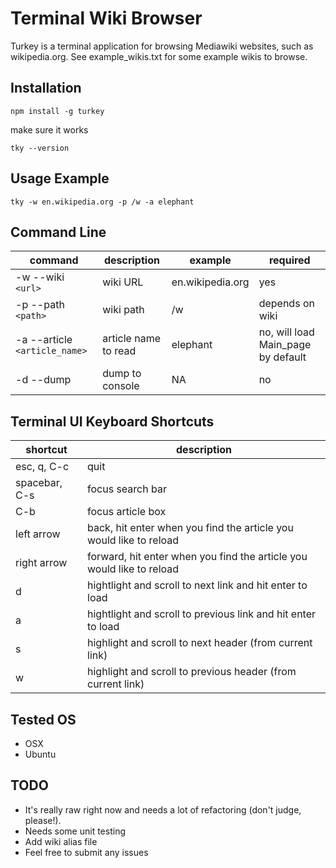 # Terminal Wiki Browser
Turkey is a terminal application for browsing Mediawiki websites, such as wikipedia.org. See
example_wikis.txt for some example wikis to browse.
## Installation
```
npm install -g turkey
```
make sure it works
```
tky --version
```
## Usage Example
```
tky -w en.wikipedia.org -p /w -a elephant
```
## Command Line
command | description | example | required
--- | --- | --- | ---
-w --wiki `<url>`| wiki URL | en.wikipedia.org | yes
-p --path `<path>`| wiki path | /w | depends on wiki
-a --article `<article_name>`| article name to read | elephant | no, will load Main_page by default
-d --dump | dump to console | NA | no

## Terminal UI Keyboard Shortcuts
shortcut | description
--- | ---
esc, q, C-c | quit 
spacebar, C-s | focus search bar
C-b | focus article box
left arrow | back, hit enter when you find the article you would like to reload
right arrow | forward, hit enter when you find the article you would like to reload
d | hightlight and scroll to next link and hit enter to load
a | hightlight and scroll to previous link and hit enter to load
s | highlight and scroll to next header (from current link)
w | highlight and scroll to previous header (from current link)

## Tested OS
* OSX
* Ubuntu

## TODO
* It's really raw right now and needs a lot of refactoring (don't judge, please!).
* Needs some unit testing
* Add wiki alias file
* Feel free to submit any issues



